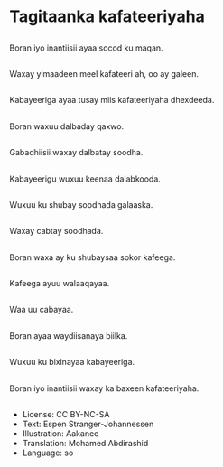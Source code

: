 # Tagitaanka kafateeriyaha

##
Boran iyo inantiisii ayaa socod ku maqan.

##
Waxay yimaadeen meel kafateeri ah, oo ay galeen.

##
Kabayeeriga ayaa tusay miis kafateeriyaha dhexdeeda.

##
Boran waxuu dalbaday qaxwo.

##
Gabadhiisii waxay dalbatay soodha.

##
Kabayeerigu wuxuu keenaa dalabkooda.

##
Wuxuu ku shubay soodhada galaaska.

##
Waxay cabtay soodhada.

##
Boran waxa ay ku shubaysaa sokor kafeega.

##
Kafeega ayuu walaaqayaa.

##
Waa uu cabayaa.

##
Boran ayaa waydiisanaya biilka.

##
Wuxuu ku bixinayaa kabayeeriga.

##
Boran iyo inantiisii waxay ka baxeen kafateeriyaha.

##
* License: CC BY-NC-SA
* Text: Espen Stranger-Johannessen
* Illustration: Aakanee
* Translation: Mohamed Abdirashid
* Language: so
